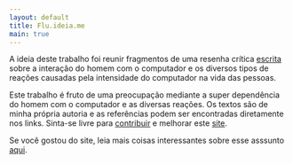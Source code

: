 ```yaml
---
layout: default
title: Flu.ideia.me
main: true
---
```


A ideia deste trabalho foi reunir fragmentos de uma resenha crítica [escrita] sobre a interação do homem com o computador e os diversos tipos de reações causadas pela intensidade do computador na vida das pessoas.

Este trabalho é fruto de uma preocupação mediante a super dependência do homem com o computador e as diversas reações. Os textos são de minha própria autoria e as referências podem ser encontradas diretamente nos links. Sinta-se livre para [contribuir][escrita] e melhorar este [site].

Se você gostou do site, leia mais coisas interessantes sobre esse asssunto [aqui][farmerandfarmer].

[escrita]: http://gist.github.com/jonatas/5201725
[site]: http://github.com/jonatas/flu.ideia.me
[farmerandfarmer]: http://farmerandfarmer.org
